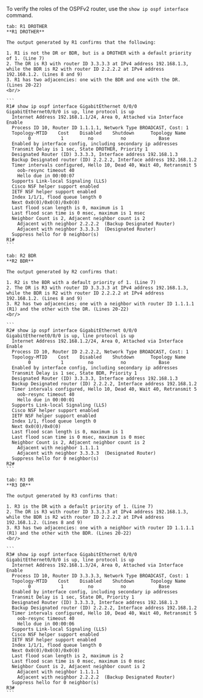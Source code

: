 To verify the roles of the OSPFv2 router, use the `show ip ospf interface` command.

````tabs
tab: R1 DROTHER
**R1 DROTHER**

The output generated by R1 confirms that the following:

1. R1 is not the DR or BDR, but is a DROTHER with a default priority of 1. (Line 7)
2. The DR is R3 with router ID 3.3.3.3 at IPv4 address 192.168.1.3, while the BDR is R2 with router ID 2.2.2.2 at IPv4 address 192.168.1.2. (Lines 8 and 9)
3. R1 has two adjacencies: one with the BDR and one with the DR. (Lines 20-22)
<br/>

```
R1# show ip ospf interface GigabitEthernet 0/0/0
GigabitEthernet0/0/0 is up, line protocol is up 
  Internet Address 192.168.1.1/24, Area 0, Attached via Interface Enable
  Process ID 10, Router ID 1.1.1.1, Network Type BROADCAST, Cost: 1
  Topology-MTID    Cost    Disabled    Shutdown      Topology Name
        0           1         no          no            Base
  Enabled by interface config, including secondary ip addresses
  Transmit Delay is 1 sec, State DROTHER, Priority 1
  Designated Router (ID) 3.3.3.3, Interface address 192.168.1.3
  Backup Designated router (ID) 2.2.2.2, Interface address 192.168.1.2
  Timer intervals configured, Hello 10, Dead 40, Wait 40, Retransmit 5
    oob-resync timeout 40
    Hello due in 00:00:07
  Supports Link-local Signaling (LLS)
  Cisco NSF helper support enabled
  IETF NSF helper support enabled
  Index 1/1/1, flood queue length 0
  Next 0x0(0)/0x0(0)/0x0(0)
  Last flood scan length is 0, maximum is 1
  Last flood scan time is 0 msec, maximum is 1 msec
  Neighbor Count is 2, Adjacent neighbor count is 2 
    Adjacent with neighbor 2.2.2.2  (Backup Designated Router)
    Adjacent with neighbor 3.3.3.3  (Designated Router)
  Suppress hello for 0 neighbor(s)
R1#
```

tab: R2 BDR
**R2 BDR**

The output generated by R2 confirms that:

1. R2 is the BDR with a default priority of 1. (Line 7)
2. The DR is R3 with router ID 3.3.3.3 at IPv4 address 192.168.1.3, while the BDR is R2 with router ID 2.2.2.2 at IPv4 address 192.168.1.2. (Lines 8 and 9)
3. R2 has two adjacencies; one with a neighbor with router ID 1.1.1.1 (R1) and the other with the DR. (Lines 20-22)
<br/>

```
R2# show ip ospf interface GigabitEthernet 0/0/0
GigabitEthernet0/0/0 is up, line protocol is up 
  Internet Address 192.168.1.2/24, Area 0, Attached via Interface Enable
  Process ID 10, Router ID 2.2.2.2, Network Type BROADCAST, Cost: 1
  Topology-MTID    Cost    Disabled    Shutdown      Topology Name
        0           1         no          no            Base
  Enabled by interface config, including secondary ip addresses
  Transmit Delay is 1 sec, State BDR, Priority 1
  Designated Router (ID) 3.3.3.3, Interface address 192.168.1.3
  Backup Designated router (ID) 2.2.2.2, Interface address 192.168.1.2
  Timer intervals configured, Hello 10, Dead 40, Wait 40, Retransmit 5
    oob-resync timeout 40
    Hello due in 00:00:01
  Supports Link-local Signaling (LLS)
  Cisco NSF helper support enabled
  IETF NSF helper support enabled
  Index 1/1, flood queue length 0
  Next 0x0(0)/0x0(0)
  Last flood scan length is 0, maximum is 1
  Last flood scan time is 0 msec, maximum is 0 msec
  Neighbor Count is 2, Adjacent neighbor count is 2 
    Adjacent with neighbor 1.1.1.1
    Adjacent with neighbor 3.3.3.3  (Designated Router)
  Suppress hello for 0 neighbor(s)
R2#
```

tab: R3 DR
**R3 DR**

The output generated by R3 confirms that:

1. R3 is the DR with a default priority of 1. (Line 7)
2. The DR is R3 with router ID 3.3.3.3 at IPv4 address 192.168.1.3, while the BDR is R2 with router ID 2.2.2.2 at IPv4 address 192.168.1.2. (Lines 8 and 9)
3. R3 has two adjacencies: one with a neighbor with router ID 1.1.1.1 (R1) and the other with the BDR. (Lines 20-22)
<br/>

```
R3# show ip ospf interface GigabitEthernet 0/0/0
GigabitEthernet0/0/0 is up, line protocol is up 
  Internet Address 192.168.1.3/24, Area 0, Attached via Interface Enable
  Process ID 10, Router ID 3.3.3.3, Network Type BROADCAST, Cost: 1
  Topology-MTID    Cost    Disabled    Shutdown      Topology Name
        0           1         no          no            Base
  Enabled by interface config, including secondary ip addresses
  Transmit Delay is 1 sec, State DR, Priority 1
  Designated Router (ID) 3.3.3.3, Interface address 192.168.1.3
  Backup Designated router (ID) 2.2.2.2, Interface address 192.168.1.2
  Timer intervals configured, Hello 10, Dead 40, Wait 40, Retransmit 5
    oob-resync timeout 40
    Hello due in 00:00:06
  Supports Link-local Signaling (LLS)
  Cisco NSF helper support enabled
  IETF NSF helper support enabled
  Index 1/1/1, flood queue length 0
  Next 0x0(0)/0x0(0)/0x0(0)
  Last flood scan length is 2, maximum is 2
  Last flood scan time is 0 msec, maximum is 0 msec
  Neighbor Count is 2, Adjacent neighbor count is 2 
    Adjacent with neighbor 1.1.1.1
    Adjacent with neighbor 2.2.2.2  (Backup Designated Router)
  Suppress hello for 0 neighbor(s)
R3#
```
````